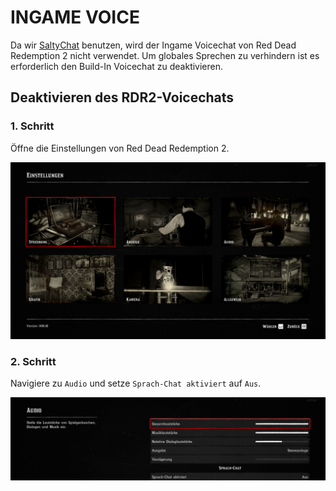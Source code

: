 # INGAME VOICE

Da wir [SaltyChat](saltychat.md) benutzen, wird der Ingame Voicechat von Red Dead Redemption 2 nicht verwendet. Um globales Sprechen zu verhindern ist es erforderlich den Build-In Voicechat zu deaktivieren.

## Deaktivieren des RDR2-Voicechats

### 1. Schritt

Öffne die Einstellungen von Red Dead Redemption 2.

![Red Dead Redemption 2 Settings](../../assets/red-dead-settings-one.png)

### 2. Schritt

Navigiere zu `Audio` und setze `Sprach-Chat aktiviert` auf `Aus`.

![Red Dead Redemption 2 Settings](../../assets/red-dead-settings-two.png)